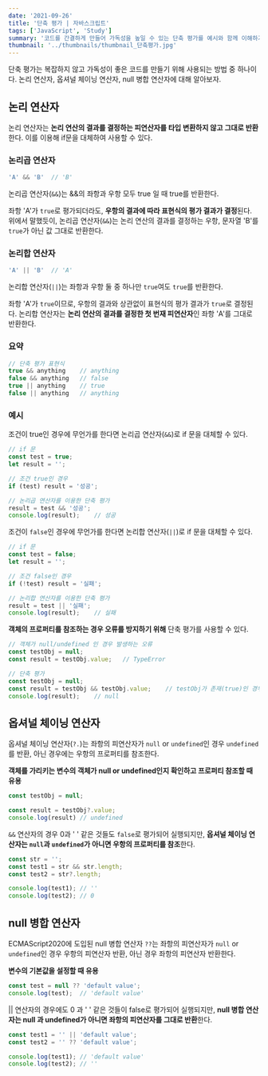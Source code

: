 ```yaml
---
date: '2021-09-26'
title: '단축 평가 | 자바스크립트'
tags: ['JavaScript', 'Study']
summary: '코드를 간결하게 만들어 가독성을 높일 수 있는 단축 평가를 예시와 함께 이해하기'
thumbnail: '../thumbnails/thumbnail_단축평가.jpg'
---
```


단축 평가는 복잡하지 않고 가독성이 좋은 코드를 만들기 위해 사용되는 방법 중 하나이다. 논리 연산자, 옵셔널 체이닝 연산자, null 병합 연산자에 대해 알아보자.

## 논리 연산자

논리 연산자는 **논리 연산의 결과를 결정하는 피연산자를 타입 변환하지 않고 그대로 반환**한다. 이를 이용해 if문을 대체하여 사용할 수 있다.



### 논리곱 연산자

```js
'A' && 'B'	// 'B'
```

논리곱 연산자(`&&`)는 &&의 좌항과 우항 모두 true 일 때 true를 반환한다.

좌항 'A'가 `true`로 평가되더라도, **우항의 결과에 따라 표현식의 평가 결과가 결정**된다. 위에서 말했듯이, 논리곱 연산자(`&&`)는 논리 연산의 결과를 결정하는 우항, 문자열 'B'를 `true`가 아닌 값 그대로 반환한다.



### 논리합 연산자

```js
'A' || 'B'	// 'A'
```

논리합 연산자(`||`)는 좌항과 우항 둘 중 하나만 `true`여도 `true`를 반환한다.

좌항 'A'가 `true`이므로, 우항의 결과와 상관없이 표현식의 평가 결과가 `true`로 결정된다. 논리합 연산자는 **논리 연산의 결과를 결정한 첫 번재 피연산자**인 좌항 'A'를 그대로 반환한다.



### 요약

```js
// 단축 평가 표현식 
true && anything	// anything
false && anything	// false
true || anything  	// true
false || anything  	// anything
```



### 예시

조건이 true인 경우에 무언가를 한다면 논리곱 연산자(`&&`)로 if 문을 대체할 수 있다.

```js
// if 문
const test = true;
let result = '';

// 조건 true인 경우
if (test) result = '성공';

// 논리곱 연산자를 이용한 단축 평가
result = test && '성공';
console.log(result);	// 성공
```



조건이 `false`인 경우에 무언가를 한다면 논리합 연산자(`||`)로 if 문을 대체할 수 있다.

```js
// if 문
const test = false;
let result = '';

// 조건 false인 경우
if (!test) result = '실패';

// 논리합 연산자를 이용한 단축 평가
result = test || '실패';
console.log(result);	// 실패
```



**객체의 프로퍼티를 참조하는 경우 오류를 방지하기 위해** 단축 평가를 사용할 수 있다.

```js
// 객체가 null/undefined 인 경우 발생하는 오류
const testObj = null;
const result = testObj.value;	// TypeError

// 단축 평가
const testObj = null;
const result = testObj && testObj.value;	// testObj가 존재(true)인 경우에만 프로퍼티 참조
console.log(result);	// null
```



## 옵셔널 체이닝 연산자

옵셔널 체이닝 연산자(`?.`)는 좌항의 피연산자가 `null` or `undefined`인 경우 `undefined`를 반환, 아닌 경우에는 우항의 프로퍼티를 참조한다.

**객체를 가리키는 변수의 객체가 null or undefined인지 확인하고 프로퍼티 참조할 때 유용**

```js
const testObj = null;

const result = testObj?.value;
console.log(result)	// undefined
```



`&&` 연산자의 경우 0과 ' ' 같은 것들도 `false`로 평가되어 실행되지만, **옵셔널 체이닝 연산자는 `null`과 `undefined`가 아니면 우항의 프로퍼티를 참조**한다.

```js
const str = '';
const test1 = str && str.length;
const test2 = str?.length;

console.log(test1);	// ''
console.log(test2);	// 0
```



## null 병합 연산자

ECMAScript2020에 도입된 null 병합 연산자 `??`는 좌항의 피연산자가 `null` or `undefined`인 경우 우항의 피연산자 반환, 아닌 경우 좌항의 피연산자 반환한다.

**변수의 기본값을 설정할 때 유용**

```js
const test = null ?? 'default value';
console.log(test);	// 'default value'
```



|| 연산자의 경우에도 0 과 ' ' 같은 것들이 false로 평가되어 실행되지만, **null 병합 연산자는 null 과 undefined가 아니면 좌항의 피연산자를 그대로 반환**한다.

```js
const test1 = '' || 'default value';
const test2 = '' ?? 'default value';

console.log(test1);	// 'default value'
console.log(test2);	// ''
```


